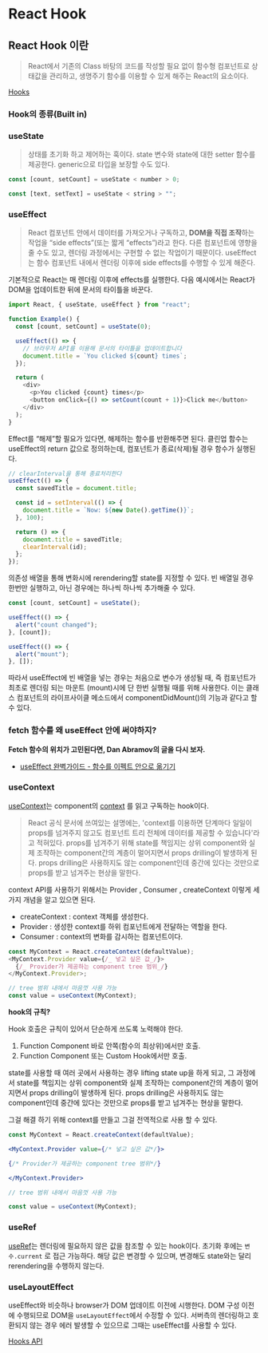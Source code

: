 # React Hook

## React Hook 이란

> React에서 기존의 Class 바탕의 코드를 작성할 필요 없이 함수형 컴포넌트로 상태값을 관리하고, 생명주기 함수를 이용할 수 있게 해주는 React의 요소이다.

[Hooks](https://ko.legacy.reactjs.org/docs/hooks-intro.html)

### Hook의 종류(Built in)

### useState

> 상태를 초기화 하고 제어하는 훅이다. state 변수와 state에 대한 setter 함수를 제공한다. generic으로 타입을 보장할 수도 있다.

```jsx
const [count, setCount] = useState < number > 0;

const [text, setText] = useState < string > "";
```

### useEffect

> React 컴포넌트 안에서 데이터를 가져오거나 구독하고, **DOM을 직접 조작**하는 작업을 “side effects”(또는 짧게 “effects”)라고 한다. 다른 컴포넌트에 영향을 줄 수도 있고, 렌더링 과정에서는 구현할 수 없는 작업이기 때문이다.
> useEffect는 함수 컴포넌트 내에서 렌더링 이후에 side effects를 수행할 수 있게 해준다.

기본적으로 React는 매 렌더링 이후에 effects를 실행한다.
다음 예시에서는 React가 DOM을 업데이트한 뒤에 문서의 타이틀을 바꾼다.

```js
import React, { useState, useEffect } from "react";

function Example() {
  const [count, setCount] = useState(0);

  useEffect(() => {
    // 브라우저 API를 이용해 문서의 타이틀을 업데이트합니다
    document.title = `You clicked ${count} times`;
  });

  return (
    <div>
      <p>You clicked {count} times</p>
      <button onClick={() => setCount(count + 1)}>Click me</button>
    </div>
  );
}
```

Effect를 “해제”할 필요가 있다면, 해제하는 함수를 반환해주면 된다.
클린업 함수는 useEffect의 return 값으로 정의하는데, 컴포넌트가 종료(삭제)될 경우 함수가 실행된다.

```js
// clearInterval을 통해 종료처리한다
useEffect(() => {
  const savedTitle = document.title;

  const id = setInterval(() => {
    document.title = `Now: ${new Date().getTime()}`;
  }, 100);

  return () => {
    document.title = savedTitle;
    clearInterval(id);
  };
});
```

의존성 배열을 통해 변화시에 rerendering할 state를 지정할 수 있다. 빈 배열일 경우 한번만 실행하고, 아닌 경우에는 하나씩 하나씩 추가해줄 수 있다.

```js
const [count, setCount] = useState();

useEffect(() => {
  alert("count changed");
}, [count]);

useEffect(() => {
  alert("mount");
}, []);
```

따라서 useEffect에 빈 배열을 넣는 경우는 처음으로 변수가 생성될 때, 즉 컴포넌트가 최초로 렌더링 되는 마운트 (mount)시에 단 한번 실행될 때를 위해 사용한다.
이는 클래스 컴포넌트의 라이프사이클 메소드에서 componentDidMount()의 기능과 같다고 할 수 있다.

### fetch 함수를 왜 useEffect 안에 써야하지?

**Fetch 함수의 위치가 고민된다면, Dan Abramov의 글을 다시 보자.**

- [useEffect 완벽가이드 - 함수를 이펙트 안으로 옮기기](https://overreacted.io/ko/a-complete-guide-to-useeffect/#%ED%95%A8%EC%88%98%EB%A5%BC-%EC%9D%B4%ED%8E%99%ED%8A%B8-%EC%95%88%EC%9C%BC%EB%A1%9C-%EC%98%AE%EA%B8%B0%EA%B8%B0)

### useContext

[useContext](https://react.dev/reference/react/useContext)는 component의 [context](https://react.dev/learn/passing-data-deeply-with-context) 를 읽고 구독하는 hook이다.

> React 공식 문서에 쓰여있는 설명에는, 'context를 이용하면 단계마다 일일이 props를 넘겨주지 않고도 컴포넌트 트리 전체에 데이터를 제공할 수 있습니다'라고 적혀있다.
> props를 넘겨주기 위해 state를 책임지는 상위 component와 실제 조작하는 component간의 계층이 멀어지면서 props drilling이 발생하게 된다. props drilling은 사용하지도 않는 component인데 중간에 있다는 것만으로 props를 받고 넘겨주는 현상을 말한다.

context API를 사용하기 위해서는 Provider , Consumer , createContext 이렇게 세가지 개념을 알고 있으면 된다.

- createContext : context 객체를 생성한다.
- Provider : 생성한 context를 하위 컴포넌트에게 전달하는 역할을 한다.
- Consumer : context의 변화를 감시하는 컴포넌트이다.

```js
const MyContext = React.createContext(defaultValue);
<MyContext.Provider value={/_ 넣고 싶은 값_/}>
  {/_ Provider가 제공하는 component tree 범위_/}
</MyContext.Provider>;

// tree 범위 내에서 마음껏 사용 가능
const value = useContext(MyContext);
```

**hook의 규칙?**

Hook 호출은 규칙이 있어서 단순하게 쓰도록 노력해야 한다.

1. Function Component 바로 안쪽(함수의 최상위)에서만 호출.
2. Function Component 또는 Custom Hook에서만 호출.

state를 사용할 때 여러 곳에서 사용하는 경우 lifting state up을 하게 되고, 그 과정에서 state를 책임지는 상위 component와 실제 조작하는 component간의 계층이 멀어지면서 props drilling이 발생하게 된다. props drilling은 사용하지도 않는 component인데 중간에 있다는 것만으로 props를 받고 넘겨주는 현상을 말한다.

그걸 해결 하기 위해 context를 만들고 그걸 전역적으로 사용 할 수 있다.

```jsx
const MyContext = React.createContext(defaultValue);

<MyContext.Provider value={/* 넣고 싶은 값*/}>

{/* Provider가 제공하는 component tree 범위*/}

</MyContext.Provider>

// tree 범위 내에서 마음껏 사용 가능

const value = useContext(MyContext);
```

### useRef

[useRef](https://react.dev/reference/react/useRef)는 렌더링에 필요하지 않은 값을 참조할 수 있는 hook이다. 초기화 후에는 `변수.current` 로 접근 가능하다. 해당 값은 변경할 수 있으며, 변경해도 state와는 달리 rerendering을 수행하지 않는다.

### useLayoutEffect

useEffect와 비슷하나 browser가 DOM 업데이트 이전에 시행한다. DOM 구성 이전에 수행되므로 DOM을 `useLayoutEffect`에서 수정할 수 있다. 서버측의 렌더링하고 호환되지 않는 경우 에러 발생할 수 있으므로 그때는 useEffect를 사용할 수 있다.

[Hooks API](https://ko.legacy.reactjs.org/docs/hooks-reference.html#usecontext)
